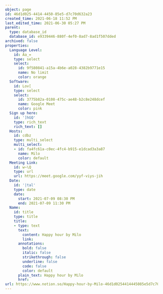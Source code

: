 ```yaml
---
object: page
id: 46d1d025-4414-4450-85e5-d7c70d632a23
created_time: 2021-06-18 11:52 PM
last_edited_time: 2021-06-30 05:27 PM
parent:
  type: database_id
  database_id: e9339446-880f-4ef0-8ad7-8ad1f507dded
archived: false
properties:
  Language Level:
    id: Aa_=
    type: select
    select:
      id: 9f580841-a15a-4b6e-a028-4382b9771e15
      name: No limit
      color: orange
  Software:
    id: Lov[
    type: select
    select:
      id: 3775b82a-0108-475c-ae48-b2c8e248dcef
      name: Google Meet
      color: pink
  Sign up here:
    id: ']hGQ'
    type: rich_text
    rich_text: []
  Hosts:
    id: cdbz
    type: multi_select
    multi_select:
    - id: fa4fc61a-c0ec-4fc4-b915-e1dcad3a3a87
      name: Milo
      color: default
  Meeting Link:
    id: w~\Q
    type: url
    url: https://meet.google.com/yyf-viys-jih
  Date:
    id: '|tal'
    type: date
    date:
      start: 2021-07-09 08:30 PM
      end: 2021-07-09 11:30 PM
  Name:
    id: title
    type: title
    title:
    - type: text
      text:
        content: Happy hour by Milo
        link: 
      annotations:
        bold: false
        italic: false
        strikethrough: false
        underline: false
        code: false
        color: default
      plain_text: Happy hour by Milo
      href: 
url: https://www.notion.so/Happy-hour-by-Milo-46d1d0254414445085e5d7c70d632a23
---
```


